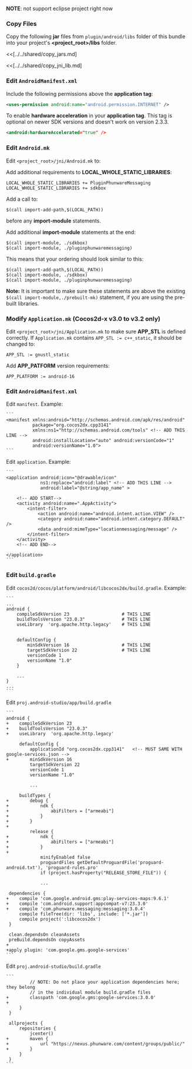 **NOTE**: not support eclipse project right now

### Copy Files
Copy the following __jar__ files from `plugin/android/libs` folder of this
bundle into your project's __<project_root>/libs__ folder.

<<[../../shared/copy_jars.md]

<<[../../shared/copy_jni_lib.md]


### Edit `AndroidManifest.xml`
Include the following permissions above the __application tag__:
```xml
<uses-permission android:name="android.permission.INTERNET" />
```

To enable __hardware acceleration__ in your __application tag__. This tag is
optional on newer SDK versions and doesn't work on version 2.3.3.
```xml
<android:hardwareAccelerated="true" />
```

### Edit `Android.mk`
Edit `<project_root>/jni/Android.mk` to:

Add additional requirements to __LOCAL_WHOLE_STATIC_LIBRARIES__:
```
LOCAL_WHOLE_STATIC_LIBRARIES += PluginPhunwareMessaging
LOCAL_WHOLE_STATIC_LIBRARIES += sdkbox
```

Add a call to:
```
$(call import-add-path,$(LOCAL_PATH))
```
before any __import-module__ statements.

Add additional __import-module__ statements at the end:
```
$(call import-module, ./sdkbox)
$(call import-module, ./pluginphunwaremessaging)
```

This means that your ordering should look similar to this:
```
$(call import-add-path,$(LOCAL_PATH))
$(call import-module, ./sdkbox)
$(call import-module, ./pluginphunwaremessaging)
```

  __Note:__ It is important to make sure these statements are above the existing `$(call import-module,./prebuilt-mk)` statement, if you are using the pre-built libraries.

### Modify `Application.mk` (Cocos2d-x v3.0 to v3.2 only)
Edit `<project_root>/jni/Application.mk` to make sure __APP_STL__ is defined
correctly. If `Application.mk` contains `APP_STL := c++_static`, it should be
changed to:
```
APP_STL := gnustl_static
```

Add __APP_PATFORM__ version requirements:
```
APP_PLATFORM := android-16
```

### Edit `AndroidManifest.xml`

Edit `manifest`. Example:

    ```
    <manifest xmlns:android="http://schemas.android.com/apk/res/android"
              package="org.cocos2dx.cpp3141"
              xmlns:ns1="http://schemas.android.com/tools" <!-- ADD THIS LINE -->
              android:installLocation="auto" android:versionCode="1"
              android:versionName="1.0">
    ```

Edit `application`. Example:

    ```
    <application android:icon="@drawable/icon"
                 ns1:replace="android:label" <!-- ADD THIS LINE -->
                 android:label="@string/app_name" >

        <!-- ADD START-->
        <activity android:name=".AppActivity">
            <intent-filter>
                <action android:name="android.intent.action.VIEW" />
                <category android:name="android.intent.category.DEFAULT" />
                <data android:mimeType="locationmessaging/message" />
            </intent-filter>
        </activity>
        <!-- ADD END-->

    </application>
    ```

### Edit `build.gradle`

Edit `cocos2d/cocos/platform/android/libcocos2dx/build.gradle`. Example:

    ```
    ...
    android {
        compileSdkVersion 23                    # THIS LINE
        buildToolsVersion "23.0.3"              # THIS LINE
        useLibrary  'org.apache.http.legacy'    # THIS LINE


        defaultConfig {
            minSdkVersion 16                    # THIS LINE
            targetSdkVersion 22                 # THIS LINE
            versionCode 1
            versionName "1.0"
        }

        ...
    }
    ...
    ```

Edit `proj.android-studio/app/build.gradle`


    ```
    android {
    +    compileSdkVersion 23
    +    buildToolsVersion "23.0.3"
    +    useLibrary  'org.apache.http.legacy'

         defaultConfig {
             applicationId "org.cocos2dx.cpp3141"   <!-- MUST SAME WITH google-services.json -->
    +        minSdkVersion 16
             targetSdkVersion 22
             versionCode 1
             versionName "1.0"

             ...

         buildTypes {
    +        debug {
    +            ndk {
    +                abiFilters = ["armeabi"]
    +            }
    +        }
    +
             release {
    +            ndk {
    +                abiFilters = ["armeabi"]
    +            }
    +
                 minifyEnabled false
                 proguardFiles getDefaultProguardFile('proguard-android.txt'), 'proguard-rules.pro'
                 if (project.hasProperty("RELEASE_STORE_FILE")) {

                 ...

     dependencies {
    +    compile 'com.google.android.gms:play-services-maps:9.6.1'
    +    compile 'com.android.support:appcompat-v7:23.3.0'
    +    compile 'com.phunware.messaging:messaging:3.0.4'
         compile fileTree(dir: 'libs', include: ['*.jar'])
         compile project(':libcocos2dx')
     }

     clean.dependsOn cleanAssets
     preBuild.dependsOn copyAssets
    +
    +apply plugin: 'com.google.gms.google-services'
    ```

Edit `proj.android-studio/build.gradle`

    ```
             // NOTE: Do not place your application dependencies here; they belong
             // in the individual module build.gradle files
    +        classpath 'com.google.gms:google-services:3.0.0'
    +
         }
     }

     allprojects {
         repositories {
             jcenter()
    +        maven {
    +            url "https://nexus.phunware.com/content/groups/public/"
    +        }
         }
     }
    ```
